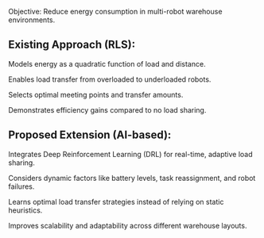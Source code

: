 Objective: Reduce energy consumption in multi-robot warehouse environments.

Existing Approach (RLS):
---------------------------
Models energy as a quadratic function of load and distance.

Enables load transfer from overloaded to underloaded robots.

Selects optimal meeting points and transfer amounts.

Demonstrates efficiency gains compared to no load sharing.


Proposed Extension (AI-based):
--------------------------------
Integrates Deep Reinforcement Learning (DRL) for real-time, adaptive load sharing.

Considers dynamic factors like battery levels, task reassignment, and robot failures.

Learns optimal load transfer strategies instead of relying on static heuristics.

Improves scalability and adaptability across different warehouse layouts.
